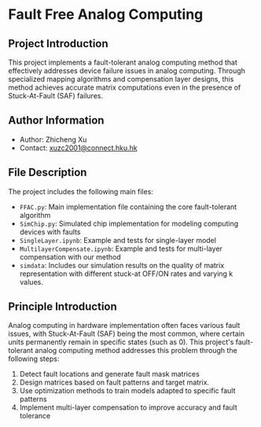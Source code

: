 # Fault Free Analog Computing

## Project Introduction

This project implements a fault-tolerant analog computing method that effectively addresses device failure issues in analog computing. Through specialized mapping algorithms and compensation layer designs, this method achieves accurate matrix computations even in the presence of Stuck-At-Fault (SAF) failures.

## Author Information

- Author: Zhicheng Xu
- Contact: xuzc2001@connect.hku.hk

## File Description

The project includes the following main files:

- `FFAC.py`: Main implementation file containing the core fault-tolerant algorithm
- `SimChip.py`: Simulated chip implementation for modeling computing devices with faults
- `SingleLayer.ipynb`: Example and tests for single-layer model
- `MultilayerCompensate.ipynb`: Example and tests for multi-layer compensation with our method
- `simdata`: Includes our simulation results on the quality of matrix representation with different stuck-at OFF/ON rates and varying k values.

## Principle Introduction

Analog computing in hardware implementation often faces various fault issues, with Stuck-At-Fault (SAF) being the most common, where certain units permanently remain in specific states (such as 0). This project's fault-tolerant analog computing method addresses this problem through the following steps:

1. Detect fault locations and generate fault mask matrices
2. Design matrices based on fault patterns and target matrix.
3. Use optimization methods to train models adapted to specific fault patterns
4. Implement multi-layer compensation to improve accuracy and fault tolerance

